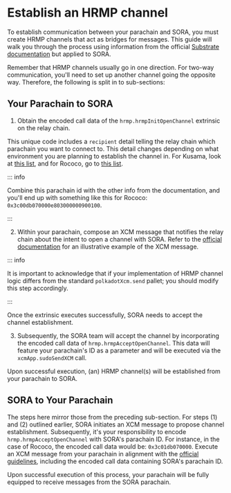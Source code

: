 # Establish an HRMP channel

To establish communication between your parachain and SORA, you must create HRMP channels that act as bridges for messages. This guide will walk you through the process using information from the official [Substrate documentation](https://docs.substrate.io/reference/how-to-guides/parachains/add-hrmp-channels/) but applied to SORA.

Remember that HRMP channels usually go in one direction. For two-way communication, you'll need to set up another channel going the opposite way. Therefore, the following is split in to sub-sections:

## Your Parachain to SORA

1. Obtain the encoded call data of the `hrmp.hrmpInitOpenChannel` extrinsic on the relay chain.

This unique code includes a `recipient` detail telling the relay chain which parachain you want to connect to. This detail changes depending on what environment you are planning to establish the channel in. For Kusama, look at [this list](https://polkadot.js.org/apps/?rpc=wss%3A%2F%2Fksm-rpc.stakeworld.io#/parachains), and for Rococo, go to [this list](https://polkadot.js.org/apps/?rpc=wss%3A%2F%2Frococo-rpc.polkadot.io#/parachains).

::: info

Combine this parachain id with the other info from the documentation, and you'll end up with something like this for Rococo: `0x3c00db070000e803000000900100`.

:::

2. Within your parachain, compose an XCM message that notifies the relay chain about the intent to open a channel with SORA. Refer to the [official documentation](https://docs.substrate.io/reference/how-to-guides/parachains/add-hrmp-channels/) for an illustrative example of the XCM message.

::: info

It is important to acknowledge that if your implementation of HRMP channel logic differs from the standard `polkadotXcm.send` pallet; you should modify this step accordingly.

:::

Once the extrinsic executes successfully, SORA needs to accept the channel establishment.

3. Subsequently, the SORA team will accept the channel by incorporating the encoded call data of `hrmp.hrmpAcceptOpenChannel`. This data will feature your parachain's ID as a parameter and will be executed via the `xcmApp.sudoSendXCM` call.

Upon successful execution, (an) HRMP channel(s) will be established from your parachain to SORA.

## SORA to Your Parachain

The steps here mirror those from the preceding sub-section. For steps (1) and (2) outlined earlier, SORA initiates an XCM message to propose channel establishment. Subsequently, it's your responsibility to encode `hrmp.hrmpAcceptOpenChannel` with SORA's parachain ID. For instance, in the case of Rococo, the encoded call data would be: `0x3c01db070000`. Execute an XCM message from your parachain in alignment with the [official guidelines](https://docs.substrate.io/reference/how-to-guides/parachains/add-hrmp-channels/), including the encoded call data containing SORA's parachain ID.

Upon successful execution of this process, your parachain will be fully equipped to receive messages from the SORA parachain.
